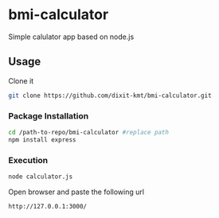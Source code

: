 # bmi-calculator
Simple calulator app based on node.js

## Usage
Clone it
```bash
git clone https://github.com/dixit-kmt/bmi-calculator.git
```

### Package Installation
```bash
cd /path-to-repo/bmi-calculator #replace path
npm install express
```
### Execution
```bash
node calculator.js
```
Open browser and paste the following url
```url
http://127.0.0.1:3000/
```
